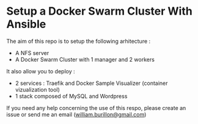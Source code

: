 # Setup a Docker Swarm Cluster With Ansible 

The aim of this repo is to setup the following arhitecture : 

- A NFS server
- A Docker Swarm Cluster with 1 manager and 2 workers 

It also allow you to deploy : 
- 2 services : Traefik and Docker Sample Visualizer (container vizualization tool)
- 1 stack composed of MySQL and Wordpress

If you need any help concerning the use of this respo, please create an issue or send me an email (william.burillon@gmail.com)